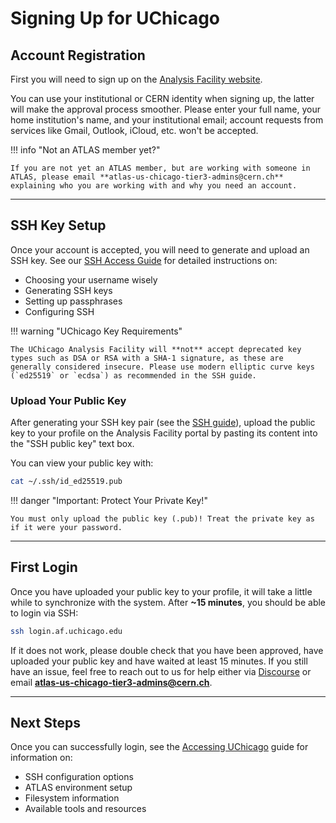 # Signing Up for UChicago

## Account Registration

First you will need to sign up on the [Analysis Facility website](https://af.uchicago.edu/).

You can use your institutional or CERN identity when signing up, the latter will make the approval process smoother. Please enter your full name, your home institution's name, and your institutional email; account requests from services like Gmail, Outlook, iCloud, etc. won't be accepted.

!!! info "Not an ATLAS member yet?"

    If you are not yet an ATLAS member, but are working with someone in ATLAS, please email **atlas-us-chicago-tier3-admins@cern.ch** explaining who you are working with and why you need an account.

---

## SSH Key Setup

Once your account is accepted, you will need to generate and upload an SSH key. See our [SSH Access Guide](ssh-guide.md) for detailed instructions on:

- Choosing your username wisely
- Generating SSH keys
- Setting up passphrases
- Configuring SSH

!!! warning "UChicago Key Requirements"

    The UChicago Analysis Facility will **not** accept deprecated key types such as DSA or RSA with a SHA-1 signature, as these are generally considered insecure. Please use modern elliptic curve keys (`ed25519` or `ecdsa`) as recommended in the SSH guide.

### Upload Your Public Key

After generating your SSH key pair (see the [SSH guide](ssh-guide.md)), upload the public key to your profile on the Analysis Facility portal by pasting its content into the "SSH public key" text box.

You can view your public key with:

```sh
cat ~/.ssh/id_ed25519.pub
```

!!! danger "Important: Protect Your Private Key!"

    You must only upload the public key (.pub)! Treat the private key as if it were your password.

---

## First Login

Once you have uploaded your public key to your profile, it will take a little while to synchronize with the system. After **~15 minutes**, you should be able to login via SSH:

```sh
ssh login.af.uchicago.edu
```

If it does not work, please double check that you have been approved, have uploaded your public key and have waited at least 15 minutes. If you still have an issue, feel free to reach out to us for help either via [Discourse](https://atlas-talk.sdcc.bnl.gov/) or email **atlas-us-chicago-tier3-admins@cern.ch**.

---

## Next Steps

Once you can successfully login, see the [Accessing UChicago](../sshlogin/UChicago.md) guide for information on:

- SSH configuration options
- ATLAS environment setup
- Filesystem information
- Available tools and resources
